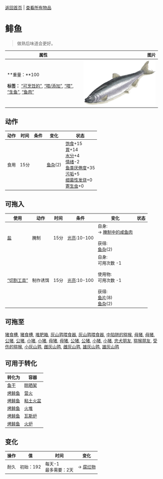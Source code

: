 [返回首页](index.md)   |  [查看所有物品](object.md)
# 鲱鱼  
> 做熟后味道会更好。  
  
  属性  |   图片   
 ----  |  ----:   
 **重量：**100<br><br>**标签：**	[“可烹饪的”](tag_Cookable.md), [“喂/添加”](tag_Feed.md), [“喂”](tag_Meat.md), [“生鱼”](tag_RawFish.md), [“鱼肉”](tag_Fish.md)  |  ![](Sprite/Herring.png)   
  
## 动作  
动作  |  时间  |  条件  |  变化  |  状态  
----  |  ----  |  ----  |  ----  |  ----  
食用  |  15分  |    |  [鱼杂](FishScraps.md)(2)  |  [饱食](Satiation.md)+15<br>[胃](Stomach.md)+14<br>[水分](Hydration.md)+4<br>[情绪](Morale.md)-2<br>[鱼类<nobr>厌倦度</nobr>](SaturationFish.md)+35<br>[污垢](Filth.md)+5<br>[细菌性发烧](BacteriaFever.md)+0<br>[寄生虫](Parasites.md)+0  
## 可拖入  
使用  |  动作  |  时间  |  条件  |  变化  |  状态  
----  |  ----  |  ----  |  ----  |  ----  |  ----  
[盐](Salt.md)  |  腌制  |  15分  |  [光亮](Light.md):10-100  |  自身:<br>→ [腌制中的咸鱼肉](FishSaltedDrying.md)<br><br>获得:<br>[鱼杂](FishScraps.md)(2)<br>  |    
[“切割工具”](tag_Cutter.md)  |  制作诱饵  |  15分  |  [光亮](Light.md):10-100  |  自身:<br>可用次数  -1<br><br>使用物:<br>可用次数  -1<br><br>获得:<br>[鱼片](FishSlices.md)(8)<br>[鱼杂](FishScraps.md)(2)<br>  |    
## 可拖至  
[猪食槽](BoarFeeder.md), [猪食槽](BoarFeederEmpty.md), [堆肥箱](CompostBin.md), [灰山鹑喂食器](PartridgeFeeder.md), [灰山鹑喂食器](PartridgeFeederEmpty.md), [中陷阱的猕猴](CageTrapMacaque.md), [母猪](BoarEnclosureFemale.md), [母猪](BoarEnclosureFemale.md), [公猪](BoarEnclosureMale.md), [公猪](BoarEnclosureMale.md), [小猪](BoarEnclosurePiglet.md), [小猪](BoarEnclosurePiglet.md), [母猪](BoarTiedFemale.md), [母猪](BoarTiedFemale.md), [公猪](BoarTiedMale.md), [公猪](BoarTiedMale.md), [小猪](BoarTiedPiglet.md), [小猪](BoarTiedPiglet.md), [忠犬朋友](DogFriend.md), [猕猴朋友](MacaqueFriend.md), [受伤的猕猴](MacaqueWounded.md), [小灰山鹑](PartridgeChick.md), [雌灰山鹑](PartridgeFemaleEnclosure.md), [雌灰山鹑](PartridgeFemaleLive.md), [雄灰山鹑](PartridgeMaleEnclosure.md), [雄灰山鹑](PartridgeMaleLive.md)  
## 可用于转化  
转化为  |  容器  
----  |  ----  
[鱼干](FishDried.md)  |  [晾晒架](DryingRack.md)  
[烤鲱鱼](HerringCooked.md)  |  [营火](Campfire.md)  
[烤鲱鱼](HerringCooked.md)  |  [粘土火盆](ClayFirePit.md)  
[烤鲱鱼](HerringCooked.md)  |  [火堆](Fire.md)  
[烤鲱鱼](HerringCooked.md)  |  [瓦斯炉](GasCookerOn.md)  
[烤鲱鱼](HerringCooked.md)  |  [火炉](Stove.md)  
## 变化  
操作  |  值  |  时间  |  变化  
----  |  ----  |  ----  |  ----  
耐久  |  初始：192  |  每天-1<br>最多需要：2天  |  → [腐烂物](RottenRemains.md)  
